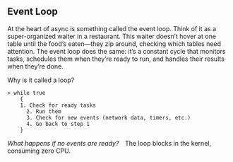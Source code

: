 
## Event Loop
At the heart of async is something called the event loop. Think of it as a super-organized waiter in a restaurant. This waiter doesn’t hover at one table until the food’s eaten—they zip around, checking which tables need attention. The event loop does the same: it’s a constant cycle that monitors tasks, schedules them when they’re ready to run, and handles their results when they’re done. 

 
 Why is it called a loop?
```ad=tip
> while true 
	{ 
	1. Check for ready tasks 
	  2. Run them 
	  3. Check for new events (network data, timers, etc.) 
	  4. Go back to step 1 
	}
```

_What happens if no events are ready?_ The loop blocks in the kernel, consuming zero CPU.


